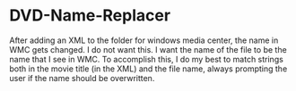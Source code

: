 DVD-Name-Replacer
=================
After adding an XML to the folder for windows media center, the name in WMC gets changed.  I do not want this.
I want the name of the file to be the name that I see in WMC.  To accomplish this, I do my best to match strings
both in the movie title (in the XML) and the file name, always prompting the user if the name should be overwritten.

